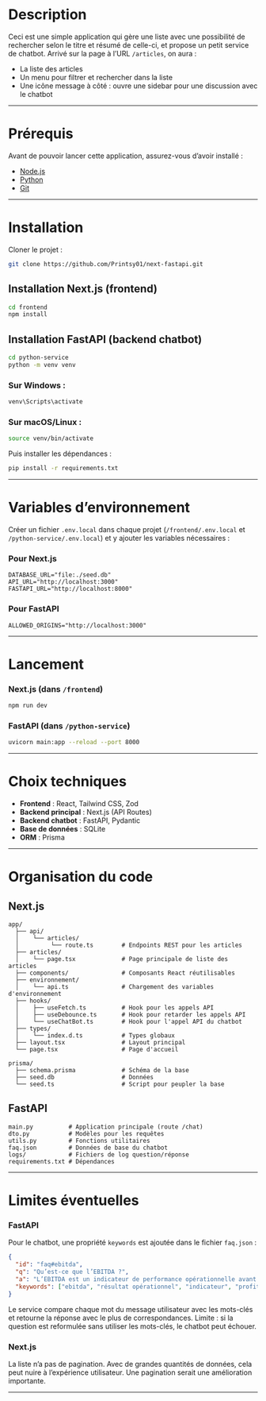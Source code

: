 # Description

Ceci est une simple application qui gère une liste avec une possibilité de rechercher selon le titre et résumé de celle-ci, et propose un petit service de chatbot.
Arrivé sur la page à l’URL `/articles`, on aura :

* La liste des articles
* Un menu pour filtrer et rechercher dans la liste
* Une icône message à côté : ouvre une sidebar pour une discussion avec le chatbot

---

# Prérequis

Avant de pouvoir lancer cette application, assurez-vous d’avoir installé :

* [Node.js](https://nodejs.org)
* [Python](https://www.python.org)
* [Git](https://git-scm.com)

---

# Installation

Cloner le projet :

```bash
git clone https://github.com/Printsy01/next-fastapi.git
```

## Installation Next.js (frontend)

```bash
cd frontend
npm install
```

## Installation FastAPI (backend chatbot)

```bash
cd python-service
python -m venv venv
```

### Sur Windows :

```bash
venv\Scripts\activate
```

### Sur macOS/Linux :

```bash
source venv/bin/activate
```

Puis installer les dépendances :

```bash
pip install -r requirements.txt
```

---

# Variables d’environnement

Créer un fichier `.env.local` dans chaque projet (`/frontend/.env.local` et `/python-service/.env.local`) et y ajouter les variables nécessaires :

### Pour Next.js

```env
DATABASE_URL="file:./seed.db"
API_URL="http://localhost:3000"
FASTAPI_URL="http://localhost:8000"
```

### Pour FastAPI

```env
ALLOWED_ORIGINS="http://localhost:3000"
```

---

# Lancement

### Next.js (dans `/frontend`)

```bash
npm run dev
```

### FastAPI (dans `/python-service`)

```bash
uvicorn main:app --reload --port 8000
```

---

# Choix techniques

* **Frontend** : React, Tailwind CSS, Zod
* **Backend principal** : Next.js (API Routes)
* **Backend chatbot** : FastAPI, Pydantic
* **Base de données** : SQLite
* **ORM** : Prisma

---

# Organisation du code

## Next.js

```
app/
  ├── api/
  │    └── articles/
  │         └── route.ts        # Endpoints REST pour les articles
  ├── articles/
  │    └── page.tsx             # Page principale de liste des articles
  ├── components/               # Composants React réutilisables
  ├── environnement/
  │    └── api.ts               # Chargement des variables d'environnement
  ├── hooks/
  │    ├── useFetch.ts          # Hook pour les appels API
  │    ├── useDebounce.ts       # Hook pour retarder les appels API
  │    └── useChatBot.ts        # Hook pour l'appel API du chatbot
  ├── types/
  │    └── index.d.ts           # Types globaux
  ├── layout.tsx                # Layout principal
  └── page.tsx                  # Page d'accueil

prisma/
  ├── schema.prisma             # Schéma de la base
  ├── seed.db                   # Données
  └── seed.ts                   # Script pour peupler la base
```

## FastAPI

```
main.py          # Application principale (route /chat)
dto.py           # Modèles pour les requêtes
utils.py         # Fonctions utilitaires
faq.json         # Données de base du chatbot
logs/            # Fichiers de log question/réponse
requirements.txt # Dépendances
```

---

# Limites éventuelles

### FastAPI

Pour le chatbot, une propriété `keywords` est ajoutée dans le fichier `faq.json` :

```json
{
  "id": "faq#ebitda",
  "q": "Qu’est-ce que l’EBITDA ?",
  "a": "L’EBITDA est un indicateur de performance opérationnelle avant intérêts, impôts, dépréciations et amortissements.",
  "keywords": ["ebitda", "résultat opérationnel", "indicateur", "profitabilité"]
}
```

Le service compare chaque mot du message utilisateur avec les mots-clés et retourne la réponse avec le plus de correspondances.
Limite : si la question est reformulée sans utiliser les mots-clés, le chatbot peut échouer.

### Next.js

La liste n’a pas de pagination. Avec de grandes quantités de données, cela peut nuire à l’expérience utilisateur. Une pagination serait une amélioration importante.

---
